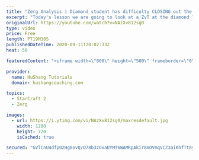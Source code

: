 ```yaml
---
title: "Zerg Analysis | Diamond student has difficulty CLOSING out the MATCH [Starcraft 2]"
excerpt: "Today's lesson we are going to look at a ZvT at the diamond level focusing on the Zerg Analysis. The zerg manages to get into a very strong position but has difficulty closing it out. Let's learn how we can approach this scenario better!  Zerg Analysis | Diamond student has difficulty CLOSING out the"
originalUrl: https://youtube.com/watch?v=NAzXv812sg0
type: video
price: Free
length: PT19M30S
publishedDateTime: 2020-09-11T20:02:33Z
heat: 50

featuredContent: "<iframe width=\"800\" height=\"500\" frameborder=\"0\" src=\"https://www.youtube.com/embed/NAzXv812sg0\" allow=\"accelerometer; autoplay; encrypted-media; gyroscope; picture-in-picture\" allowfullscreen></iframe>"

provider:
  name: HuShang Tutorials
  domain: hushangcoaching.com

topics:
  - StarCraft 2
  - Zerg

images:
  - url: https://i.ytimg.com/vi/NAzXv812sg0/maxresdefault.jpg
    width: 1280
    height: 720
    isCached: true

secured: "GVlCnU4dfp02Hg8ovQ/Q78b3zOxaUYMT6WAMRpAkir8mOVmqVCZ3aiKhfTt8yA4ClGSjRDPT17tGAMiIGyJMGDrL0JTeirApV7IDlhEGCGnwPyJiPRXNkVp0uLmrknYBbsRdaw4iMd2m37hJjauN4tsDy18DWquJ/CqgYsw3RE34NpOGoMHxUbg7F7wqxdGuJCFgX6gF9c6t7RBhE0ay+/ggNgd7C0Vb2vw3bTmYlm2+g1zNxSaPWo123LCfRdtHALHE6yzYIi+P+YUcf6EaY+7CfSTE/c8qnM1pVV4X6PLOttsnvhcs4nE9/pP2OoP5Qm+0EsYDVVg/BoD2UlX1G3jSrECM/UnMcaHVy5jQn3GgnkGEK/Xn5tMrP9ffouJvJ1PPjAsRvGyWGxMWJLctXHv/bKB+InWRmarIe4IQBE4=;mhPoTaizEYvXIDfJsAQTAw=="
---
```


